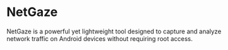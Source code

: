 # NetGaze
NetGaze is a powerful yet lightweight tool designed to capture and analyze network traffic on Android devices without requiring root access. 
